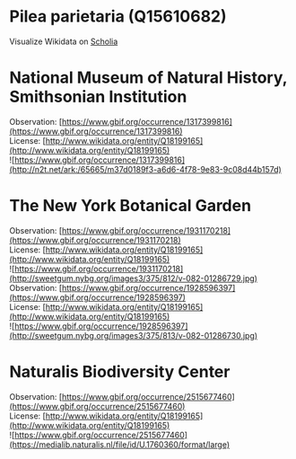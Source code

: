 
Pilea parietaria (Q15610682)
============================
  
Visualize Wikidata on [Scholia](https://scholia.toolforge.org/taxon/Q15610682)
# National Museum of Natural History, Smithsonian Institution
  
Observation: [https://www.gbif.org/occurrence/1317399816](https://www.gbif.org/occurrence/1317399816)  
License: [http://www.wikidata.org/entity/Q18199165](http://www.wikidata.org/entity/Q18199165)  
![https://www.gbif.org/occurrence/1317399816](http://n2t.net/ark:/65665/m37d0189f3-a6d6-4f78-9e83-9c08d44b157d)
# The New York Botanical Garden
  
Observation: [https://www.gbif.org/occurrence/1931170218](https://www.gbif.org/occurrence/1931170218)  
License: [http://www.wikidata.org/entity/Q18199165](http://www.wikidata.org/entity/Q18199165)  
![https://www.gbif.org/occurrence/1931170218](http://sweetgum.nybg.org/images3/375/812/v-082-01286729.jpg)  
Observation: [https://www.gbif.org/occurrence/1928596397](https://www.gbif.org/occurrence/1928596397)  
License: [http://www.wikidata.org/entity/Q18199165](http://www.wikidata.org/entity/Q18199165)  
![https://www.gbif.org/occurrence/1928596397](http://sweetgum.nybg.org/images3/375/813/v-082-01286730.jpg)
# Naturalis Biodiversity Center
  
Observation: [https://www.gbif.org/occurrence/2515677460](https://www.gbif.org/occurrence/2515677460)  
License: [http://www.wikidata.org/entity/Q18199165](http://www.wikidata.org/entity/Q18199165)  
![https://www.gbif.org/occurrence/2515677460](https://medialib.naturalis.nl/file/id/U.1760360/format/large)